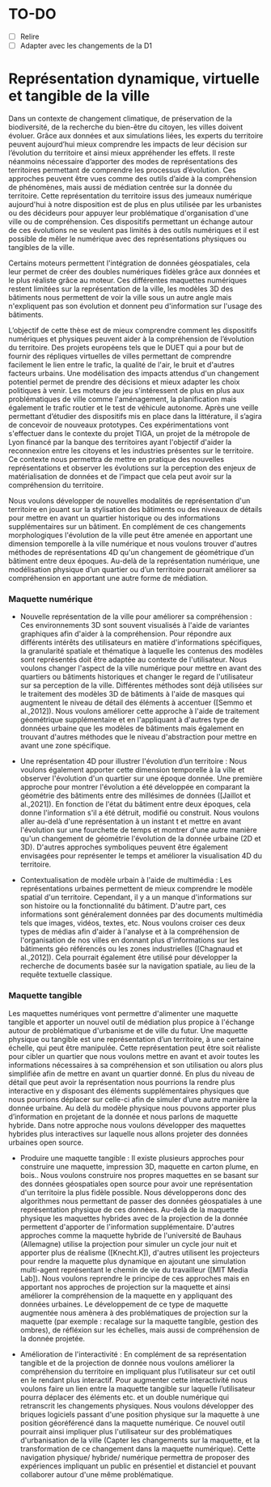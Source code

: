# TO-DO
- [ ] Relire
- [ ] Adapter avec les changements de la D1

# Représentation dynamique, virtuelle et tangible de la ville 

Dans un contexte de changement climatique, de préservation de la biodiversité, de la recherche du bien-être du citoyen, les villes doivent évoluer. Grâce aux données et aux simulations liées, les experts du territoire peuvent aujourd’hui mieux comprendre les impacts de leur décision sur l’évolution du territoire et ainsi mieux appréhender les effets. Il reste néanmoins nécessaire d’apporter des modes de représentations des territoires permettant de comprendre les processus d’évolution. Ces approches peuvent être vues comme des outils d’aide à la compréhension de phénomènes, mais aussi de médiation centrée sur la donnée du territoire. Cette représentation du territoire issus des jumeaux numérique aujourd'hui à notre disposition est de plus en plus utilisée par les urbanistes ou des décideurs pour appuyer leur problématique d'organisation d'une ville ou de compréhension. Ces dispositifs permettant un échange autour de ces évolutions ne se veulent pas limités à des outils numériques et il est possible de mêler le numérique avec des représentations physiques ou tangibles de la ville.

Certains moteurs permettent l'intégration de données géospatiales, cela leur permet de créer des doubles numériques fidèles grâce aux données et le plus réaliste grâce au moteur. Ces différentes maquettes numériques restent limitées sur la représentation de la ville, les modèles 3D des bâtiments nous permettent de voir la ville sous un autre angle mais n'expliquent pas son évolution et donnent peu d'information sur l'usage des bâtiments.

L’objectif de cette thèse est de mieux comprendre comment les dispositifs numériques et physiques peuvent aider à la compréhension de l’évolution du territoire. Des projets européens tels que le DUET qui a pour but de fournir des répliques virtuelles de villes permettant de comprendre facilement le lien entre le trafic, la qualité de l'air, le bruit et d'autres facteurs urbains. Une modélisation des impacts attendus d'un changement potentiel permet de prendre des décisions et mieux adapter les choix politiques à venir. Les moteurs de jeu s'intéressent de plus en plus aux problématiques de ville comme l'aménagement, la planification mais également le trafic routier et le test de véhicule autonome.
Après une veille permettant d’étudier des dispositifs mis en place dans la littérature, il s’agira de concevoir de nouveaux prototypes. Ces expérimentations vont s'effectuer dans le contexte du projet TIGA, un projet de la métropole de Lyon financé par la banque des territoires ayant l'objectif d'aider la reconnexion entre les citoyens et les industries présentes sur le territoire. Ce contexte nous permettra de mettre en pratique des nouvelles représentations et observer les évolutions sur la perception des enjeux de matérialisation de données et de l’impact que cela peut avoir sur la compréhension du territoire.

Nous voulons développer de nouvelles modalités de représentation d'un territoire en jouant sur la stylisation des bâtiments ou des niveaux de détails pour mettre en avant un quartier historique ou des informations supplémentaires sur un bâtiment. En complément de ces changements morphologiques l'évolution de la ville peut être amenée en apportant une dimension temporelle à la ville numérique et nous voulons trouver d'autres méthodes de représentations 4D qu'un changement de géométrique d’un bâtiment entre deux époques. Au-delà de la représentation numérique, une modélisation physique d’un quartier ou d’un territoire pourrait améliorer sa compréhension en apportant une autre forme de médiation. 



### Maquette numérique 

   - Nouvelle représentation de la ville pour améliorer sa compréhension :
      Ces environnements 3D sont souvent visualisés à l'aide de variantes graphiques afin d'aider à la compréhension. Pour répondre aux différents intérêts des utilisateurs en matière d'informations spécifiques, la granularité spatiale et thématique à laquelle les contenus des modèles sont représentés doit être adaptée au contexte de l'utilisateur. Nous voulons changer l'aspect de la ville numérique pour mettre en avant des quartiers ou bâtiments historiques et changer le regard de l'utilisateur sur sa perception de la ville. Différentes méthodes sont déjà utilisées sur le traitement des modèles 3D de bâtiments à l'aide de masques qui augmentent le niveau de détail des éléments à accentuer ([Semmo et al.,2012]). Nous voulons améliorer cette approche à l'aide de traitement géométrique supplémentaire et en l'appliquant à d'autres type de données urbaine que les modèles de bâtiments mais également en trouvant d'autres méthodes que le niveau d'abstraction pour mettre en avant une zone spécifique.

   - Une représentation 4D pour illustrer l'évolution d’un territoire :
      Nous voulons également apporter cette dimension temporelle à la ville et observer l'évolution d'un quartier sur une époque donnée. Une première approche pour montrer l'évolution a été développée en comparant la géométrie des bâtiments entre des millésimes de données ([Jaillot et al.,2021]). En fonction de l'état du bâtiment entre deux époques, cela donne l'information s'il a été détruit, modifié ou construit. Nous voulons aller au-delà d'une représentation à un instant t et mettre en avant l'évolution sur une fourchette de temps et montrer d'une autre manière qu'un changement de géométrie l'évolution de la donnée urbaine (2D et 3D). D'autres approches symboliques peuvent être également envisagées pour représenter le temps et améliorer la visualisation 4D du territoire. 

   - Contextualisation de modèle urbain à l'aide de multimédia :
      Les représentations urbaines permettent de mieux comprendre le modèle spatial d'un territoire. Cependant, il y a un manque d'informations sur son histoire ou la fonctionnalité du bâtiment. D'autre part, ces informations sont généralement données par des documents multimédia tels que images, vidéos, textes, etc. Nous voulons croiser ces deux types de médias afin d'aider à l'analyse et à la compréhension de l'organisation de nos villes en donnant plus d'informations sur les bâtiments géo référencés ou les zones industrielles ([Chagnaud et al.,2012]). Cela pourrait également être utilisé pour développer la recherche de documents basée sur la navigation spatiale, au lieu de la requête textuelle classique.

### Maquette tangible 
Les maquettes numériques vont permettre d'alimenter une maquette tangible et apporter un nouvel outil de médiation plus propice à l'échange autour de problématique d'urbanisme et de ville du futur. Une maquette physique ou tangible est une représentation d’un territoire, à une certaine échelle, qui peut être manipulée. Cette représentation peut être soit réaliste pour cibler un quartier que nous voulons mettre en avant et avoir toutes les informations nécessaires à sa compréhension et son utilisation ou alors plus simplifiée afin de mettre en avant un quartier donné. En plus du niveau de détail que peut avoir la représentation nous pourrions la rendre plus interactive en y disposant des éléments supplémentaires physiques que nous pourrions déplacer sur celle-ci afin de simuler d’une autre manière la donnée urbaine. Au delà du modèle physique nous pouvons apporter plus d’information en projetant de la donnée et nous parlons de maquette hybride. Dans notre approche nous voulons développer des maquettes hybrides plus interactives sur laquelle nous allons projeter des données urbaines open source. 

   - Produire une maquette tangible :
    Il existe plusieurs approches pour construire une maquette, impression 3D, maquette en carton plume, en bois.. Nous voulons construire nos propres maquettes en se basant sur des données géospatiales open source pour avoir une représentation d'un territoire la plus fidèle possible. Nous développerons donc des algorithmes nous permettant de passer des données géospatiales à une représentation physique de ces données. Au-delà de la maquette physique les maquettes hybrides avec de la projection de la donnée permettent d'apporter de l'information supplémentaire. D'autres approches comme la maquette hybride de l'université de Bauhaus (Allemagne) utilise la projection pour simuler un cycle jour nuit et apporter plus de réalisme ([Knecht.K]), d'autres utilisent les projecteurs pour rendre la maquette plus dynamique en ajoutant une simulation multi-agent représentant le chemin de vie du travailleur ([MIT Media Lab]). Nous voulons reprendre le principe de ces approches mais en apportant nos approches de projection sur la maquette et ainsi améliorer la compréhension de la maquette en y appliquant des données urbaines. Le développement de ce type de maquette augmentée nous amènera à des problématiques de projection sur la maquette (par exemple : recalage sur la maquette tangible, gestion des ombres), de réfléxion sur les échelles, mais aussi de compréhension de la donnée projetée.
    
   - Amélioration de l'interactivité : 
    En complément de sa représentation tangible et de la projection de donnée nous voulons améliorer la compréhension du territoire en impliquant plus l’utilisateur sur cet outil en le rendant plus interactif. Pour augmenter cette interactivité nous voulons faire un lien entre la maquette tangible sur laquelle l’utilisateur pourra déplacer des éléments etc. et un double numérique qui retranscrit les changements physiques. Nous voulons développer des briques logiciels passant d'une position physique sur la maquette à une position géoréférencé
 dans la maquette numérique. Ce nouvel outil pourrait ainsi impliquer plus l'utilisateur sur des problématiques d'urbanisation de la ville (Capter les changements sur la maquette, et la transformation de ce changement dans la maquette numérique). Cette navigation physique/ hybride/ numérique permettra de proposer des expériences impliquant un public en présentiel et distanciel et pouvant collaborer autour d'une même problématique.


